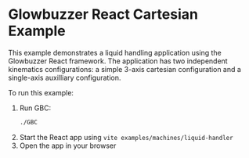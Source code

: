 # Glowbuzzer React Cartesian Example

This example demonstrates a liquid handling application using the Glowbuzzer React framework. The application has two
independent kinematics configurations: a simple 3-axis cartesian configuration and a single-axis auxilliary
configuration.

To run this example:

1. Run GBC:
    ```bash
    ./GBC 
    ```
1. Start the React app using `vite examples/machines/liquid-handler`
1. Open the app in your browser 

